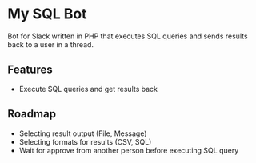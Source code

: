 # My SQL Bot

Bot for Slack written in PHP that executes SQL queries and sends results back to a user in a thread.

## Features

- Execute SQL queries and get results back

## Roadmap

- Selecting result output (File, Message)
- Selecting formats for results (CSV, SQL)
- Wait for approve from another person before executing SQL query